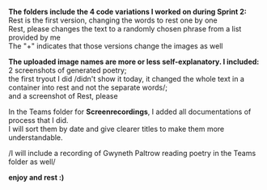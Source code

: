 **The folders include the 4 code variations I worked on during Sprint 2:**  
  Rest is the first version, changing the words to rest one by one  
  Rest, please changes the text to a randomly chosen phrase from a list provided by me  
  The "+" indicates that those versions change the images as well  

**The uploaded image names are more or less self-explanatory. I included:**  
  2 screenshots of generated poetry;  
  the first tryout I did /didn't show it today, it changed the whole text in a container into rest and not the separate words/;  
  and a screenshot of Rest, please  

In the Teams folder for **Screenrecordings**, I added all documentations of process that I did.  
I will sort them by date and give clearer titles to make them more understandable.  
  
/I will include a recording of Gwyneth Paltrow reading poetry in the Teams folder as well/  


**enjoy and rest :)**   
